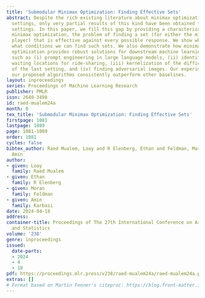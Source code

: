 ```yaml
---
title: 'Submodular Minimax Optimization: Finding Effective Sets'
abstract: Despite the rich existing literature about minimax optimization in continuous
  settings, only very partial results of this kind have been obtained for combinatorial
  settings. In this paper, we fill this gap by providing a characterization of submodular
  minimax optimization, the problem of finding a set (for either the min or the max
  player) that is effective against every possible response. We show when and under
  what conditions we can find such sets. We also demonstrate how minimax submodular
  optimization provides robust solutions for downstream machine learning applications
  such as (i) prompt engineering in large language models, (ii) identifying robust
  waiting locations for ride-sharing, (iii) kernelization of the difficulty of instances
  of the last setting, and (iv) finding adversarial images. Our experiments show that
  our proposed algorithms consistently outperform other baselines.
layout: inproceedings
series: Proceedings of Machine Learning Research
publisher: PMLR
issn: 2640-3498
id: raed-mualem24a
month: 0
tex_title: 'Submodular Minimax Optimization: Finding Effective Sets'
firstpage: 1081
lastpage: 1089
page: 1081-1089
order: 1081
cycles: false
bibtex_author: Raed Mualem, Loay and R Elenberg, Ethan and Feldman, Moran and Karbasi,
  Amin
author:
- given: Loay
  family: Raed Mualem
- given: Ethan
  family: R Elenberg
- given: Moran
  family: Feldman
- given: Amin
  family: Karbasi
date: 2024-04-18
address:
container-title: Proceedings of The 27th International Conference on Artificial Intelligence
  and Statistics
volume: '238'
genre: inproceedings
issued:
  date-parts:
  - 2024
  - 4
  - 18
pdf: https://proceedings.mlr.press/v238/raed-mualem24a/raed-mualem24a.pdf
extras: []
# Format based on Martin Fenner's citeproc: https://blog.front-matter.io/posts/citeproc-yaml-for-bibliographies/
---
```

